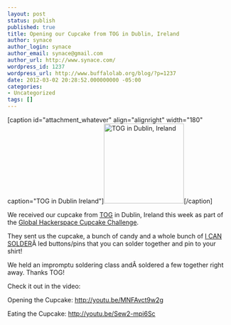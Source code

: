 ```yaml
---
layout: post
status: publish
published: true
title: Opening our Cupcake from TOG in Dublin, Ireland
author: synace
author_login: synace
author_email: synace@gmail.com
author_url: http://www.synace.com/
wordpress_id: 1237
wordpress_url: http://www.buffalolab.org/blog/?p=1237
date: 2012-03-02 20:28:52.000000000 -05:00
categories:
- Uncategorized
tags: []
---
```

[caption id="attachment_whatever" align="alignright" width="180" caption="TOG in Dublin Ireland"]<a href="http://www.buffalolab.org/blog/wp-content/uploads/2012/03/30f8bdd064dd11e1b9f1123138140926_71.jpg"><img class="size-medium wp-image-1240 " title="30f8bdd064dd11e1b9f1123138140926_7" src="http://www.buffalolab.org/blog/wp-content/uploads/2012/03/30f8bdd064dd11e1b9f1123138140926_71-300x300.jpg" alt="TOG in Dublin, Ireland" width="180" height="180" /></a>[/caption]

We received our cupcake from <a title="TOG" href="www.tog.ie" target="_blank">TOG</a> in Dublin, Ireland this week as part of the <a title="Global Hackerspace Cupcake Challenge" href="http://hackerspaces.org/wiki/Global_Hackerspace_Cupcake_Challenge_2012" target="_blank">Global Hackerspace Cupcake Challenge</a>.

They sent us the cupcake, a bunch of candy and a whole bunch of <a title="I CAN SOLDER" href="http://partfusion.com/products/i-can-solder-badge-v1/" target="_blank">I CAN SOLDER</a>Â led buttons/pins that you can solder together and pin to your shirt!

We held an impromptu soldering class andÂ soldered a few together right away. Thanks TOG!

Check it out in the video:

Opening the Cupcake:
http://youtu.be/MNFAvct9w2g

Eating the Cupcake:
http://youtu.be/Sew2-mpi6Sc
